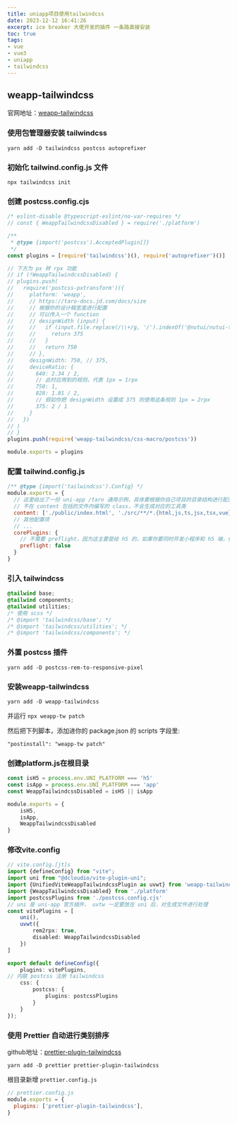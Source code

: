```yaml
---
title: uniapp项目使用tailwindcss
date: 2023-12-12 16:41:26
excerpt: ice breaker 大佬开发的插件 一条路直接安装
toc: true
tags:
- vue
- vue3
- uniapp
- tailwindcss
---
```


## weapp-tailwindcss

官网地址：[weapp-tailwindcss](https://weapp-tw.icebreaker.top/)

### 使用包管理器安装 tailwindcss

```shell shell
yarn add -D tailwindcss postcss autoprefixer
```

### 初始化 tailwind.config.js 文件

```shell shell
npx tailwindcss init
```

### 创建 postcss.config.cjs

```javascript  postcss.config.cjs
/* eslint-disable @typescript-eslint/no-var-requires */
// const { WeappTailwindcssDisabled } = require('./platform')

/**
 * @type {import('postcss').AcceptedPlugin[]}
 */
const plugins = [require('tailwindcss')(), require('autoprefixer')()]

// 下方为 px 转 rpx 功能
// if (!WeappTailwindcssDisabled) {
// plugins.push(
//   require('postcss-pxtransform')({
//     platform: 'weapp',
//     // https://taro-docs.jd.com/docs/size
//     // 根据你的设计稿宽度进行配置
//     // 可以传入一个 function
//     // designWidth (input) {
//     //   if (input.file.replace(/\\+/g, '/').indexOf('@nutui/nutui-taro') > -1) {
//     //     return 375
//     //   }
//     //   return 750
//     // },
//     designWidth: 750, // 375,
//     deviceRatio: {
//       640: 2.34 / 2,
//       // 此时应用到的规则，代表 1px = 1rpx
//       750: 1,
//       828: 1.81 / 2,
//       // 假如你把 designWidth 设置成 375 则使用这条规则 1px = 2rpx
//       375: 2 / 1
//     }
//   })
// )
// }
plugins.push(require('weapp-tailwindcss/css-macro/postcss'))

module.exports = plugins
```

### 配置 tailwind.config.js

```javascript tailwind.config.js
/** @type {import('tailwindcss').Config} */
module.exports = {
  // 这里给出了一份 uni-app /taro 通用示例，具体要根据你自己项目的目录结构进行配置
  // 不在 content 包括的文件内编写的 class，不会生成对应的工具类
  content: ['./public/index.html', './src/**/*.{html,js,ts,jsx,tsx,vue}'],
  // 其他配置项
  // ...
  corePlugins: {
    // 不需要 preflight，因为这主要是给 h5 的，如果你要同时开发小程序和 h5 端，你应该使用环境变量来控制它
    preflight: false
  }
}
```

### 引入 tailwindcss

```css App.vue
@tailwind base;
@tailwind components;
@tailwind utilities;
/* 使用 scss */
/* @import 'tailwindcss/base'; */
/* @import 'tailwindcss/utilities'; */
/* @import 'tailwindcss/components'; */
```

### 外置 postcss 插件

```shell shell
yarn add -D postcss-rem-to-responsive-pixel
```

### 安装weapp-tailwindcss

```shell shell
yarn add -D weapp-tailwindcss
```

并运行 `npx weapp-tw patch`

然后把下列脚本，添加进你的 package.json 的 scripts 字段里:

``` shell package.json
"postinstall": "weapp-tw patch"
```

### 创建platform.js在根目录

```javascript platform.js
const isH5 = process.env.UNI_PLATFORM === 'h5'
const isApp = process.env.UNI_PLATFORM === 'app'
const WeappTailwindcssDisabled = isH5 || isApp

module.exports = {
    isH5,
    isApp,
    WeappTailwindcssDisabled
}
```

### 修改vite.config

```ts vite.config.ts
// vite.config.[jt]s
import {defineConfig} from "vite";
import uni from "@dcloudio/vite-plugin-uni";
import {UnifiedViteWeappTailwindcssPlugin as uvwt} from 'weapp-tailwindcss/vite';
import {WeappTailwindcssDisabled} from './platform'
import postcssPlugins from './postcss.config.cjs'
// uni 是 uni-app 官方插件， uvtw 一定要放在 uni 后，对生成文件进行处理
const vitePlugins = [
    uni(),
    uvwt({
        rem2rpx: true,
        disabled: WeappTailwindcssDisabled
    })
]

export default defineConfig({
    plugins: vitePlugins,
// 内联 postcss 注册 tailwindcss
    css: {
        postcss: {
            plugins: postcssPlugins
        }
    }
});

```

### 使用 Prettier 自动进行类别排序

github地址：[prettier-plugin-tailwindcss](https://github.com/tailwindlabs/prettier-plugin-tailwindcss)

```shell shell
yarn add -D prettier prettier-plugin-tailwindcss
```

根目录新增 `prettier.config.js`

```javascript prettier.config.js
// prettier.config.js
module.exports = {
  plugins: ['prettier-plugin-tailwindcss'],
}
```
